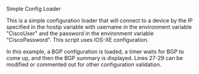 Simple Config Loader

This is a simple configuration loader that will connect to a device by the IP specified in the hostip variable
with username in the environment variable "CiscoUser" and the password in the environment variable "CiscoPassword".
This script uses IOS-XE configuration.

In this example, a BGP configuration is loaded, a timer waits for BGP to come up, and then the BGP summary is
displayed. Lines 27-29 can be modified or commented out for other configuration validation.